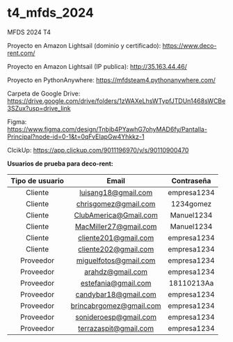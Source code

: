 # t4_mfds_2024
MFDS 2024 T4

Proyecto en Amazon Lightsail (dominio y certificado): https://www.deco-rent.com/

Proyecto en Amazon Lightsail (IP publica): http://35.163.44.46/

Proyecto en PythonAnywhere: https://mfdsteam4.pythonanywhere.com/

Carpeta de Google Drive: https://drive.google.com/drive/folders/1zWAXeLhsWTypfJTDUn1468sWCBe3SZux?usp=drive_link

Figma: https://www.figma.com/design/Tnbjb4PYawhG7ohyMAD6fy/Pantalla-Principal?node-id=0-1&t=0qFvEIapGw4Yhkkz-1

ClcikUp: https://app.clickup.com/9011196970/v/s/90110900470

**Usuarios de prueba para deco-rent:**

| Tipo de usuario | Email  | Contraseña |
|:------------------:|:---------------:|:----------------:|
| Cliente         | luisang18@gmail.com      | empresa1234 |
| Cliente         | chrisgomez@gmail.com        | 1234gomez |
| Cliente         | ClubAmerica@Gmail.com        | Manuel1234 |
| Cliente         | MacMiller27@gmail.com       | Manuel1234 |
| Cliente         | cliente201@gmail.com      | empresa1234 |
| Cliente         | cliente202@gmail.com      | empresa1234 |
| Proveedor         | miguelfotos@gmail.com       | empresa1234      |
| Proveedor         | arahdz@gmail.com       | empresa1234      |
| Proveedor         | estefania@gmail.com       | 18110213Aa    |
| Proveedor         | candybar18@gmail.com       | empresa1234    |
| Proveedor         | brincabrgomez@gmail.com      | empresa1234    |
| Proveedor         | sonideroesp@gmail.com      | empresa1234    |
| Proveedor         | terrazaspit@gmail.com     | empresa1234    |

